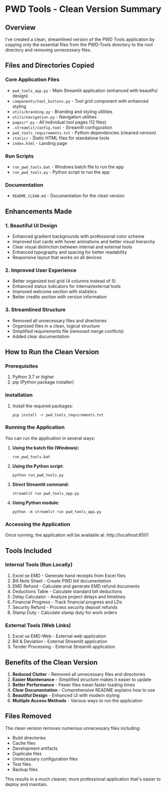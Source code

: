 # PWD Tools - Clean Version Summary

## Overview
I've created a clean, streamlined version of the PWD Tools application by copying only the essential files from the PWD-Tools directory to the root directory and removing unnecessary files.

## Files and Directories Copied

### Core Application Files
- `pwd_tools_app.py` - Main Streamlit application (enhanced with beautiful design)
- `components/tool_buttons.py` - Tool grid component with enhanced styling
- `utils/branding.py` - Branding and styling utilities
- `utils/navigation.py` - Navigation utilities
- `pages/*.py` - All individual tool pages (12 files)
- `.streamlit/config.toml` - Streamlit configuration
- `pwd_tools_requirements.txt` - Python dependencies (cleaned version)
- `static/` - Static HTML files for standalone tools
- `index.html` - Landing page

### Run Scripts
- `run_pwd_tools.bat` - Windows batch file to run the app
- `run_pwd_tools.py` - Python script to run the app

### Documentation
- `README_CLEAN.md` - Documentation for the clean version

## Enhancements Made

### 1. Beautiful UI Design
- Enhanced gradient backgrounds with professional color scheme
- Improved tool cards with hover animations and better visual hierarchy
- Clear visual distinction between internal and external tools
- Enhanced typography and spacing for better readability
- Responsive layout that works on all devices

### 2. Improved User Experience
- Better organized tool grid (4 columns instead of 5)
- Enhanced status indicators for internal/external tools
- Improved welcome section with statistics
- Better credits section with version information

### 3. Streamlined Structure
- Removed all unnecessary files and directories
- Organized files in a clean, logical structure
- Simplified requirements file (removed merge conflicts)
- Added clear documentation

## How to Run the Clean Version

### Prerequisites
1. Python 3.7 or higher
2. pip (Python package installer)

### Installation
1. Install the required packages:
   ```
   pip install -r pwd_tools_requirements.txt
   ```

### Running the Application
You can run the application in several ways:

1. **Using the batch file (Windows):**
   ```
   run_pwd_tools.bat
   ```

2. **Using the Python script:**
   ```
   python run_pwd_tools.py
   ```

3. **Direct Streamlit command:**
   ```
   streamlit run pwd_tools_app.py
   ```

4. **Using Python module:**
   ```
   python -m streamlit run pwd_tools_app.py
   ```

### Accessing the Application
Once running, the application will be available at: http://localhost:8501

## Tools Included

### Internal Tools (Run Locally)
1. Excel se EMD - Generate hand receipts from Excel files
2. Bill Note Sheet - Create PWD bill documentation
3. EMD Refund - Calculate and generate EMD refund documents
4. Deductions Table - Calculate standard bill deductions
5. Delay Calculator - Analyze project delays and timelines
6. Financial Progress - Track financial progress and LDs
7. Security Refund - Process security deposit refunds
8. Stamp Duty - Calculate stamp duty for work orders

### External Tools (Web Links)
1. Excel se EMD-Web - External web application
2. Bill & Deviation - External Streamlit application
3. Tender Processing - External Streamlit application

## Benefits of the Clean Version

1. **Reduced Clutter** - Removed all unnecessary files and directories
2. **Easier Maintenance** - Simplified structure makes it easier to update
3. **Better Performance** - Fewer files mean faster loading times
4. **Clear Documentation** - Comprehensive README explains how to use
5. **Beautiful Design** - Enhanced UI with modern styling
6. **Multiple Access Methods** - Various ways to run the application

## Files Removed
The clean version removes numerous unnecessary files including:
- Build directories
- Cache files
- Development artifacts
- Duplicate files
- Unnecessary configuration files
- Test files
- Backup files

This results in a much cleaner, more professional application that's easier to deploy and maintain.